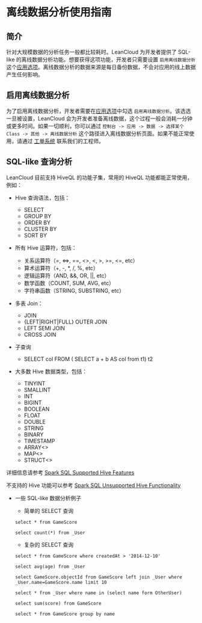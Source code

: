 # 离线数据分析使用指南

## 简介

针对大规模数据的分析任务一般都比较耗时。LeanCloud 为开发者提供了 SQL-like 的离线数据分析功能。想要获得这项功能，开发者只需要设置 `启用离线数据分析` 这个[应用选项](/data.html?appid={{appid}}#/permission)。离线数据分析的数据来源是每日备份数据，不会对应用的线上数据产生任何影响。

## 启用离线数据分析

为了启用离线数据分析，开发者需要在[应用选项](/data.html?appid={{appid}}#/permission)中勾选 `启用离线数据分析`。该选选一旦被设置，LeanCloud 会为开发者准备离线数据，这个过程一般会消耗一分钟或更多时间。如果一切顺利，你可以通过 `控制台 -> 应用 -> 数据 -> 选择某个 Class -> 其他 -> 离线数据分析` 这个路径进入离线数据分析页面。如果不能正常使用，请通过 [工单系统](https://ticket.avosapps.com) 联系我们的工程师。

## SQL-like 查询分析

LeanCloud 目前支持 HiveQL 的功能子集，常用的 HiveQL 功能都能正常使用，例如：

* Hive 查询语法，包括：
	* SELECT 
	* GROUP BY
	* ORDER BY
	* CLUSTER BY
	* SORT BY	

* 所有 Hive 运算符，包括：
	* 关系运算符（=, ⇔, ==, <>, <, >, >=, <=, etc）
	* 算术运算符（+, -, *, /, %, etc）
	* 逻辑运算符（AND, &&, OR, ||, etc）
	* 数学函数（COUNT, SUM, AVG, etc） 
	* 字符串函数（STRING, SUBSTRING, etc）

* 多表 Join：
	* JOIN
	* {LEFT|RIGHT|FULL} OUTER JOIN
	* LEFT SEMI JOIN
	* CROSS JOIN

* 子查询
	* SELECT col FROM ( SELECT a + b AS col from t1) t2

* 大多数 Hive 数据类型，包括：
	* TINYINT
	* SMALLINT
	* INT
	* BIGINT
	* BOOLEAN
	* FLOAT
	* DOUBLE
	* STRING
	* BINARY
	* TIMESTAMP
	* ARRAY<>
	* MAP<>
	* STRUCT<>
	
详细信息请参考 [Spark SQL Supported Hive Features](http://spark.apache.org/docs/latest/sql-programming-guide.html#supported-hive-features)

不支持的 Hive 功能可以参考 [Spark SQL Unsupported Hive Functionality](http://spark.apache.org/docs/latest/sql-programming-guide.html#unsupported-hive-functionality)

* 一些 SQL-like 数据分析例子
	* 简单的 SELECT 查询
	
	```
	select * from GameScore
	
	select count(*) from _User
	
	```

	* 复杂的 SELECT 查询
	
	```
	select * from GameScore where createdAt > '2014-12-10'
	
	select avg(age) from _User

	select GameScore.objectId from GameScore left join _User where _User.name=GameScore.name limit 10
	
	select * from _User where name in (select name form OtherUser)
	
	select sum(score) from GameScore
	
	select * from GameScore group by name
	
	```
	
